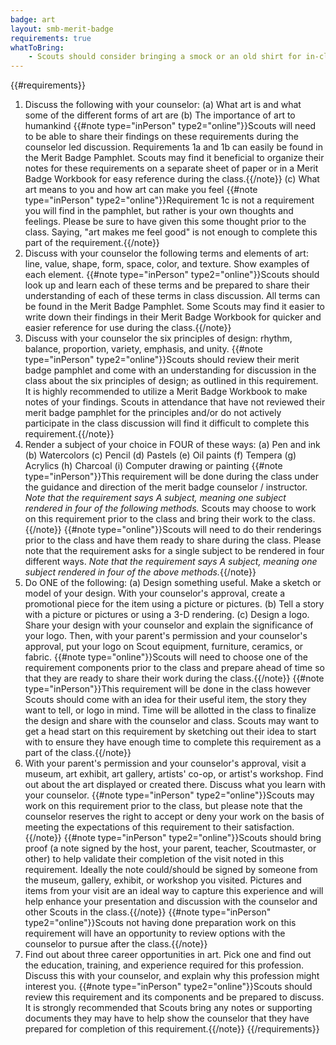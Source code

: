 ```yaml
---
badge: art
layout: smb-merit-badge
requirements: true
whatToBring:
    - Scouts should consider bringing a smock or an old shirt for in-class project work
---
```


{{#requirements}}
1. Discuss the following with your counselor:
    (a) What art is and what some of the different forms of art are
    (b) The importance of art to humankind
        {{#note type="inPerson" type2="online"}}Scouts will need to be able to share their findings on these requirements during the counselor led discussion. Requirements 1a and 1b can easily be found in the Merit Badge Pamphlet. Scouts may find it beneficial to organize their notes for these requirements on a separate sheet of paper or in a Merit Badge Workbook for easy reference during the class.{{/note}}
    (c) What art means to you and how art can make you feel
        {{#note type="inPerson" type2="online"}}Requirement 1c is not a requirement you will find in the pamphlet, but rather is your own thoughts and feelings. Please be sure to have given this some thought prior to the class. Saying, "art makes me feel good" is not enough to complete this part of the requirement.{{/note}}
2. Discuss with your counselor the following terms and elements of art: line, value, shape, form, space, color, and texture. Show examples of each element.
    {{#note type="inPerson" type2="online"}}Scouts should look up and learn each of these terms and be prepared to share their understanding of each of these terms in class discussion. All terms can be found in the Merit Badge Pamphlet. Some Scouts may find it easier to write down their findings in their Merit Badge Workbook for quicker and easier reference for use during the class.{{/note}}
3. Discuss with your counselor the six principles of design: rhythm, balance, proportion, variety, emphasis, and unity.
    {{#note type="inPerson" type2="online"}}Scouts should review their merit badge pamphlet and come with an understanding for discussion in the class about the six principles of design; as outlined in this requirement. It is highly recommended to utilize a Merit Badge Workbook to make notes of your findings. Scouts in attendance that have not reviewed their merit badge pamphlet for the principles and/or do not actively participate in the class discussion will find it difficult to complete this requirement.{{/note}}
4. Render a subject of your choice in FOUR of these ways:
    (a) Pen and ink
    (b) Watercolors
    (c) Pencil
    (d) Pastels
    (e) Oil paints
    (f) Tempera
    (g) Acrylics
    (h) Charcoal
    (i) Computer drawing or painting
    {{#note type="inPerson"}}This requirement will be done during the class under the guidance and direction of the merit badge counselor / instructor. *Note that the requirement says A subject, meaning one subject rendered in four of the following methods.* Scouts may choose to work on this requirement prior to the class and bring their work to the class.{{/note}}
    {{#note type="online"}}Scouts will need to do their renderings prior to the class and have them ready to share during the class.  Please note that the requirement asks for a single subject to be rendered in four different ways. *Note that the requirement says A subject, meaning one subject rendered in four of the above methods.*{{/note}}
5. Do ONE of the following:
    (a) Design something useful. Make a sketch or model of your design. With your counselor's approval, create a promotional piece for the item using a picture or pictures.
    (b) Tell a story with a picture or pictures or using a 3-D rendering.
    (c) Design a logo. Share your design with your counselor and explain the significance of your logo. Then, with your parent's permission and your counselor's approval, put your logo on Scout equipment, furniture, ceramics, or fabric.
    {{#note type="online"}}Scouts will need to choose one of the requirement components prior to the class and prepare ahead of time so that they are ready to share their work during the class.{{/note}}
    {{#note type="inPerson"}}This requirement will be done in the class however Scouts should come with an idea for their useful item, the story they want to tell, or logo in mind. Time will be allotted in the class to finalize the design and share with the counselor and class. Scouts may want to get a head start on this requirement by sketching out their idea to start with to ensure they have enough time to complete this requirement as a part of the class.{{/note}}
6. With your parent's permission and your counselor's approval, visit a museum, art exhibit, art gallery, artists' co-op, or artist's workshop. Find out about the art displayed or created there. Discuss what you learn with your counselor.
    {{#note type="inPerson" type2="online"}}Scouts may work on this requirement prior to the class, but please note that the counselor reserves the right to accept or deny your work on the basis of meeting the expectations of this requirement to their satisfaction.{{/note}}
    {{#note type="inPerson" type2="online"}}Scouts should bring proof (a note signed by the host, your parent, teacher, Scoutmaster, or other) to help validate their completion of the visit noted in this requirement. Ideally the note could/should be signed by someone from the museum, gallery, exhibit, or workshop you visited. Pictures and items from your visit are an ideal way to capture this experience and will help enhance your presentation and discussion with the counselor and other Scouts in the class.{{/note}}
    {{#note type="inPerson" type2="online"}}Scouts not having done preparation work on this requirement will have an opportunity to review options with the counselor to pursue after the class.{{/note}}
7. Find out about three career opportunities in art. Pick one and find out the education, training, and experience required for this profession. Discuss this with your counselor, and explain why this profession might interest you.
    {{#note type="inPerson" type2="online"}}Scouts should review this requirement and its components and be prepared to discuss. It is strongly recommended that Scouts bring any notes or supporting documents they may have to help show the counselor that they have prepared for completion of this requirement.{{/note}}
{{/requirements}}
